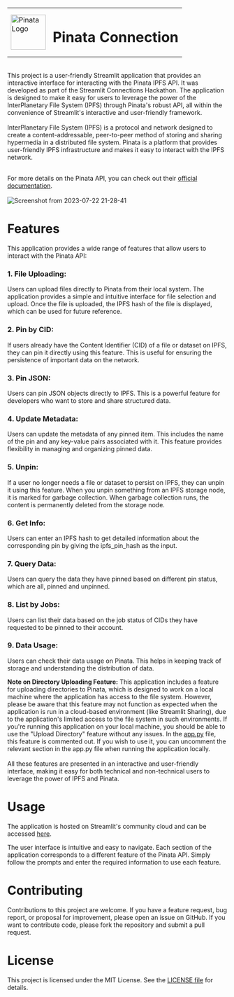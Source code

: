<br>
<table align="center">
  <tr>
    <td><img src="https://www.gitbook.com/cdn-cgi/image/width=40,dpr=2,height=40,fit=contain,format=auto/https%3A%2F%2F4183870952-files.gitbook.io%2F~%2Ffiles%2Fv0%2Fb%2Fgitbook-legacy-files%2Fo%2Fspaces%252F-MUp92Ia17fU7ZvnMCAm%252Favatar-1624571916925.png%3Fgeneration%3D1624571917228957%26alt%3Dmedia" alt="Pinata Logo" width="80"></td>
    <td><h1>Pinata Connection</h1></td>
  </tr>
</table>
<br>
This project is a user-friendly Streamlit application that provides an interactive interface for interacting with the Pinata IPFS API. It was developed as part of the Streamlit Connections Hackathon. The application is designed to make it easy for users to leverage the power of the InterPlanetary File System (IPFS) through Pinata's robust API, all within the convenience of Streamlit's interactive and user-friendly framework.
<br><br>
InterPlanetary File System (IPFS) is a protocol and network designed to create a content-addressable, peer-to-peer method of storing and sharing hypermedia in a distributed file system. Pinata is a platform that provides user-friendly IPFS infrastructure and makes it easy to interact with the IPFS network.
<br><br>

For more details on the Pinata API, you can check out their [official documentation](https://docs.pinata.cloud/pinata-api).
<br><br>
![Screenshot from 2023-07-22 21-28-41](https://github.com/BlurryFace04/Pinata-Connection/assets/64888928/3637138c-7079-4fe6-a99c-ae304f300ef3)

# Features
This application provides a wide range of features that allow users to interact with the Pinata API:
### 1. File Uploading:
Users can upload files directly to Pinata from their local system. The application provides a simple and intuitive interface for file selection and upload. Once the file is uploaded, the IPFS hash of the file is displayed, which can be used for future reference.

### 2. Pin by CID:
If users already have the Content Identifier (CID) of a file or dataset on IPFS, they can pin it directly using this feature. This is useful for ensuring the persistence of important data on the network.

### 3. Pin JSON:
Users can pin JSON objects directly to IPFS. This is a powerful feature for developers who want to store and share structured data.

### 4. Update Metadata:
Users can update the metadata of any pinned item. This includes the name of the pin and any key-value pairs associated with it. This feature provides flexibility in managing and organizing pinned data.

### 5. Unpin:
If a user no longer needs a file or dataset to persist on IPFS, they can unpin it using this feature. When you unpin something from an IPFS storage node, it is marked for garbage collection. When garbage collection runs, the content is permanently deleted from the storage node. 

### 6. Get Info:
Users can enter an IPFS hash to get detailed information about the corresponding pin by giving the ipfs_pin_hash as the input.

### 7. Query Data:
Users can query the data they have pinned based on different pin status, which are all, pinned and unpinned.

### 8. List by Jobs:
Users can list their data based on the job status of CIDs they have requested to be pinned to their account.

### 9. Data Usage:
Users can check their data usage on Pinata. This helps in keeping track of storage and understanding the distribution of data.

**Note on Directory Uploading Feature:** This application includes a feature for uploading directories to Pinata, which is designed to work on a local machine where the application has access to the file system. However, please be aware that this feature may not function as expected when the application is run in a cloud-based environment (like Streamlit Sharing), due to the application's limited access to the file system in such environments. If you're running this application on your local machine, you should be able to use the "Upload Directory" feature without any issues. In the [app.py](https://github.com/BlurryFace04/Pinata-Connection/blob/main/app.py) file, this feature is commented out. If you wish to use it, you can uncomment the relevant section in the app.py file when running the application locally.
<br><br>
All these features are presented in an interactive and user-friendly interface, making it easy for both technical and non-technical users to leverage the power of IPFS and Pinata.

# Usage
The application is hosted on Streamlit's community cloud and can be accessed [here](https://pinata.streamlit.app/).

The user interface is intuitive and easy to navigate. Each section of the application corresponds to a different feature of the Pinata API. Simply follow the prompts and enter the required information to use each feature.

# Contributing
Contributions to this project are welcome. If you have a feature request, bug report, or proposal for improvement, please open an issue on GitHub. If you want to contribute code, please fork the repository and submit a pull request.

# License
This project is licensed under the MIT License. See the [LICENSE file](https://github.com/BlurryFace04/Pinata-Connection/blob/main/LICENSE) for details.

